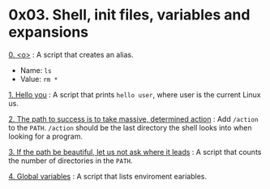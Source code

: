 # 0x03. Shell, init files, variables and expansions

[0. \<o>](./0-alias) : A script that creates an alias.
   - Name: `ls`
   - Value: `rm *` 

[1. Hello you](./1-hello_you) : A script that prints `hello user`, where user is the current Linux us.

[2. The path to success is to take massive, determined action](./2-path) : Add `/action` to the `PATH`. `/action` should be the last directory the shell looks into when looking for a program.

[3. If the path be beautiful, let us not ask where it leads](./3-paths) : A script that counts the number of directories in the `PATH`.

[4. Global variables](./4-global_variables) : A script that lists enviroment eariables.


